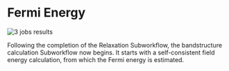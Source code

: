 <!-- TODO: GM to revise content -->

# Fermi Energy

![3 jobs results](/images/3_jobs_results.png "3 jobs results")

Following the completion of the Relaxation Subworkflow, the bandstructure calculation Subworkflow now begins. It starts with a self-consistent field energy calculation, from which the Fermi energy is estimated.
